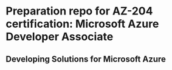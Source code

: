 # Preparation repo for AZ-204 certification: Microsoft Azure Developer Associate
## Developing Solutions for Microsoft Azure